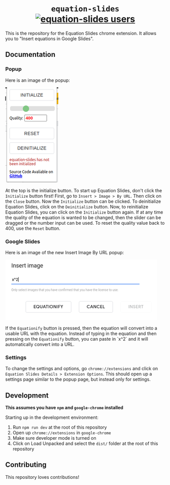 <!-- markdownlint-disable MD033 -->

<h1 align="center">
  <code>equation-slides</code>
  <br />
  <a href="https://chrome.google.com/webstore/detail/equation-slides/gckicjehagnonikeodfafohfpmjlkfip?hl=en-US">
    <img alt="equation-slides users" src="https://img.shields.io/chrome-web-store/users/gckicjehagnonikeodfafohfpmjlkfip" />
  </a>
</h1>

This is the repository for the Equation Slides chrome extension. It allows you to "Insert equations in Google Slides".

## Documentation

### Popup

Here is an image of the popup:

![Popup](img/popup.png)

At the top is the initialize button. To start up Equation Slides, don't click the `Initialize` button first! First, go to `Insert > Image > By URL`. Then click on the `Close` button. Now the `Initialize` button can be clicked. To deinitialize Equation Slides, click on the `Deinitialize` button. Now, to reinitialize Equation Slides, you can click on the `Initialize` button again. If at any time the quality of the equation is wanted to be changed, then the slider can be dragged or the number input can be used. To reset the quality value back to 400, use the `Reset` button.

### Google Slides

Here is an image of the new Insert Image By URL popup:

![Insert Image By URL](img/slides.png)

If the `Equationify` button is pressed, then the equation will convert into a usable URL with the equation. Instead of typing in the equation and then pressing on the `Equationify` button, you can paste in \`x^2\` and it will automatically convert into a URL.

### Settings

To change the settings and options, go `chrome://extensions` and click on `Equation Slides Details > Extension Options`. This should open up a settings page similar to the popup page, but instead only for settings.

## Development

**This assumes you have `npm` and `google-chrome` installed**

Starting up in the development environment:

1. Run `npm run dev` at the root of this repository
2. Open up `chrome://extensions` in `google-chrome`
3. Make sure developer mode is turned on
4. Click on Load Unpacked and select the `dist/` folder at the root of this repository

## Contributing

This repository loves contributions!
